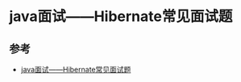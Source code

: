 # java面试——Hibernate常见面试题


## 参考
- [java面试——Hibernate常见面试题](https://blog.csdn.net/qq1137623160/article/details/71194677)
